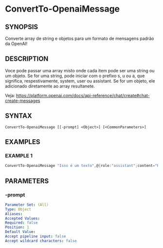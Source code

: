 ﻿---
external help file: powershai-help.xml
schema: 2.0.0
powershai: true
---

# ConvertTo-OpenaiMessage

## SYNOPSIS <!--!= @#Synop !-->
Converte array de string e objetos para um formato de mensagens padrão da OpenAI!

## DESCRIPTION <!--!= @#Desc !-->
Voce pode passar uma array misto onde cada item pode ser uma string ou um objeto.
Se for uma string, pode iniciar com o prefixo s, u ou a, que significa, respestivamente, system, user ou assistant.
Se for um objeto, ele adicionado diretamente ao array resultanete.

Veja: https://platform.openai.com/docs/api-reference/chat/create#chat-create-messages

## SYNTAX <!--!= @#Syntax !-->

```
ConvertTo-OpenaiMessage [[-prompt] <Object>] [<CommonParameters>]
```

## EXAMPLES <!--!= @#Ex !-->

### EXAMPLE 1
```powershell
ConvertTo-OpenaiMessage "Isso é um texto",@{role:"assistant";content="Resposta assistant"}, "s:Msg system"
```


## PARAMETERS <!--!= @#Params !-->

### -prompt

```yml
Parameter Set: (All)
Type: Object
Aliases: 
Accepted Values: 
Required: false
Position: 1
Default Value: 
Accept pipeline input: false
Accept wildcard characters: false
```